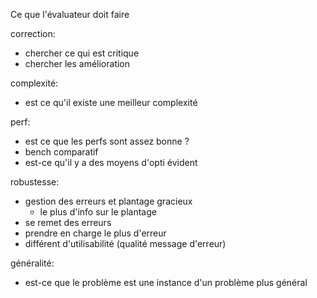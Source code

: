 Ce que l'évaluateur doit faire

correction:
- chercher ce qui est critique
- chercher les amélioration

complexité:
- est ce qu'il existe une meilleur complexité

perf:
- est ce que les perfs sont assez bonne ?
- bench comparatif
- est-ce qu'il y a des moyens d'opti évident

robustesse:
- gestion des erreurs et plantage gracieux
    - le plus d'info sur le plantage
- se remet des erreurs
- prendre en charge le plus d'erreur
- différent d'utilisabilité (qualité message d'erreur)

généralité:
- est-ce que le problème est une instance d'un problème plus général
